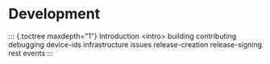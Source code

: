 Development
===========

::: {.toctree maxdepth="1"}
Introduction \<intro\> building contributing debugging device-ids
infrastructure issues release-creation release-signing rest events
:::
